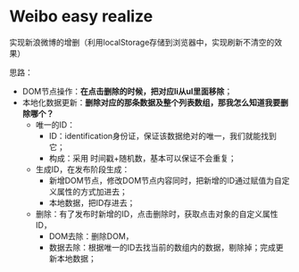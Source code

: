 # Weibo easy realize
实现新浪微博的增删（利用localStorage存储到浏览器中，实现刷新不清空的效果）

思路：

- DOM节点操作：**在点击删除的时候，把对应li从ul里面移除**；
- 本地化数据更新：**删除对应的那条数据及整个列表数组，那我怎么知道我要删除哪个？**
  - 唯一的ID：
    - ID：identification身份证，保证该数据绝对的唯一，我们就能找到它；
    - 构成：采用 时间戳+随机数，基本可以保证不会重复；
  - 生成ID，在发布阶段生成：
    - 新增DOM节点，修改DOM节点内容同时，把新增的ID通过赋值为自定义属性的方式加进去；
    - 本地数据，把ID存进去；
  - 删除：有了发布时新增的ID，点击删除时，获取点击对象的自定义属性ID，
    - DOM去除：删除DOM，
    - 数据去除：根据唯一的ID去找当前的数组内的数据，剔除掉；完成更新本地数据；
